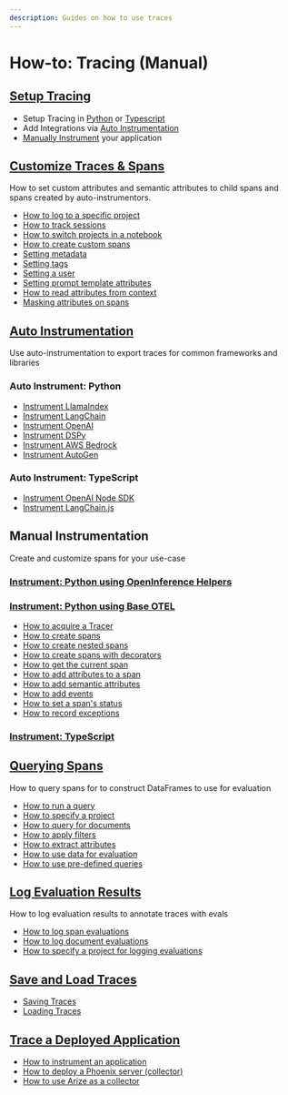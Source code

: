 ```yaml
---
description: Guides on how to use traces
---
```


# How-to: Tracing (Manual)

## [Setup Tracing](setup-tracing-python.md)

* Setup Tracing in [Python](setup-tracing-python.md) or [Typescript](javascript.md)
* Add Integrations via [Auto Instrumentation](../integrations-tracing/)
* [Manually Instrument](./#instrument-python) your application

## [Customize Traces & Spans](customize-spans.md)

How to set custom attributes and semantic attributes to child spans and spans created by auto-instrumentors.

* [How to log to a specific project](setup-tracing-python.md#log-to-a-specific-project)
* [How to track sessions](setup-sessions.md)
* [How to switch projects in a notebook](setup-tracing-python.md#switching-projects-in-a-notebook)
* [How to create custom spans](custom-spans.md)
* [Setting metadata](customize-spans.md#using_metadata)
* [Setting tags](customize-spans.md#specifying-tags)
* [Setting a user](customize-spans.md#using_user)
* [Setting prompt template attributes](customize-spans.md#specifying-the-prompt-template)
* [How to read attributes from context](customize-spans.md#using_attributes)
* [Masking attributes on spans](masking-span-attributes.md)

## [Auto Instrumentation](../integrations-tracing/)

Use auto-instrumentation to export traces for common frameworks and libraries

### Auto Instrument: Python

* [Instrument LlamaIndex](../integrations-tracing/llamaindex.md)
* [Instrument LangChain](../integrations-tracing/langchain.md)
* [Instrument OpenAI](../integrations-tracing/dspy.md)
* [Instrument DSPy](../integrations-tracing/dspy.md)
* [Instrument AWS Bedrock](../integrations-tracing/bedrock.md)
* [Instrument AutoGen](../integrations-tracing/autogen-support.md)

### Auto Instrument: TypeScript

* [Instrument OpenAI Node SDK](../integrations-tracing/openai-node-sdk.md)
* [Instrument LangChain.js](../integrations-tracing/langchain.js.md)

## Manual Instrumentation

Create and customize spans for your use-case

### [Instrument: Python using OpenInference Helpers](instrument-python.md)

### [Instrument: Python using Base OTEL](./#instrument-python-using-base-otel)

* [How to acquire a Tracer](custom-spans.md#acquire-tracer)
* [How to create spans](custom-spans.md#creating-spans)
* [How to create nested spans](custom-spans.md#creating-nested-spans)
* [How to create spans with decorators](custom-spans.md#creating-spans-with-decorators)
* [How to get the current span](custom-spans.md#get-the-current-span)
* [How to add attributes to a span](custom-spans.md#add-attributes-to-a-span)
* [How to add semantic attributes](custom-spans.md#add-semantic-attributes)
* [How to add events](custom-spans.md#adding-events)
* [How to set a span's status](custom-spans.md#set-span-status)
* [How to record exceptions](custom-spans.md#record-exceptions-in-spans)

### [Instrument: TypeScript](setup-tracing-python.md)

## [Querying Spans](../how-to-interact-with-traces/extract-data-from-spans.md)

How to query spans for to construct DataFrames to use for evaluation

* [How to run a query](../how-to-interact-with-traces/extract-data-from-spans.md#how-to-run-a-query)
* [How to specify a project](../how-to-interact-with-traces/extract-data-from-spans.md#how-to-specify-a-project)
* [How to query for documents](../how-to-interact-with-traces/extract-data-from-spans.md#querying-for-retrieved-documents)
* [How to apply filters](../how-to-interact-with-traces/extract-data-from-spans.md#filtering-spans)
* [How to extract attributes](../how-to-interact-with-traces/extract-data-from-spans.md#extracting-span-attributes)
* [How to use data for evaluation](../how-to-interact-with-traces/extract-data-from-spans.md#how-to-use-data-for-evaluation)
* [How to use pre-defined queries](../how-to-interact-with-traces/extract-data-from-spans.md#predefined-queries)

## [Log Evaluation Results](./#log-evaluation-results)

How to log evaluation results to annotate traces with evals

* [How to log span evaluations](../how-to-interact-with-traces/llm-evaluations.md#span-evaluations)
* [How to log document evaluations](../how-to-interact-with-traces/llm-evaluations.md#document-evaluations)
* [How to specify a project for logging evaluations](../how-to-interact-with-traces/llm-evaluations.md#specifying-a-project-for-the-evaluations)

## [Save and Load Traces](../how-to-interact-with-traces/extract-data-from-spans.md)

* [Saving Traces](../how-to-interact-with-traces/extract-data-from-spans.md)
* [Loading Traces](../how-to-interact-with-traces/importing-existing-traces.md)

## [Trace a Deployed Application](trace-a-deployed-app.md)

* [How to instrument an application](trace-a-deployed-app.md#how-to-instrument-an-application)
* [How to deploy a Phoenix server (collector)](../../deployment/deploying-phoenix.md)
* [How to use Arize as a collector](trace-a-deployed-app.md#exporting-traces-to-arize)
